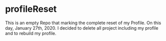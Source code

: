 # profileReset
This is an empty Repo that marking the complete reset of my Profile. On this day, January 27th, 2020. I decided to delete all project including my profile and to rebuild my profile.
